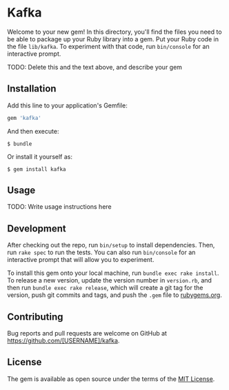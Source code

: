 # Kafka

Welcome to your new gem! In this directory, you'll find the files you need to be able to package up your Ruby library into a gem. Put your Ruby code in the file `lib/kafka`. To experiment with that code, run `bin/console` for an interactive prompt.

TODO: Delete this and the text above, and describe your gem

## Installation

Add this line to your application's Gemfile:

```ruby
gem 'kafka'
```

And then execute:

    $ bundle

Or install it yourself as:

    $ gem install kafka

## Usage

TODO: Write usage instructions here

## Development

After checking out the repo, run `bin/setup` to install dependencies. Then, run `rake spec` to run the tests. You can also run `bin/console` for an interactive prompt that will allow you to experiment.

To install this gem onto your local machine, run `bundle exec rake install`. To release a new version, update the version number in `version.rb`, and then run `bundle exec rake release`, which will create a git tag for the version, push git commits and tags, and push the `.gem` file to [rubygems.org](https://rubygems.org).

## Contributing

Bug reports and pull requests are welcome on GitHub at https://github.com/[USERNAME]/kafka.


## License

The gem is available as open source under the terms of the [MIT License](http://opensource.org/licenses/MIT).

